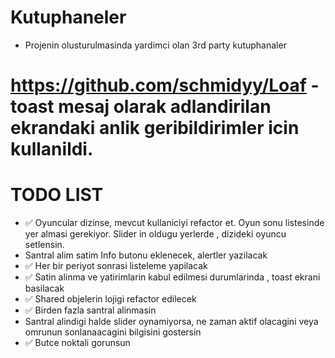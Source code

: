 # Kutuphaneler

- Projenin olusturulmasinda yardimci olan 3rd party kutuphanaler
# https://github.com/schmidyy/Loaf - toast mesaj olarak adlandirilan ekrandaki anlik geribildirimler icin kullanildi.

#  TODO LIST

- ✅ Oyuncular dizinse, mevcut kullaniciyi refactor et. Oyun sonu listesinde yer almasi gerekiyor. Slider in oldugu yerlerde , dizideki oyuncu setlensin.
- Santral alim satim Info butonu eklenecek, alertler yazilacak
- ✅ Her bir periyot sonrasi listeleme yapilacak
- ✅ Satin alinma ve yatirimlarin kabul edilmesi durumlarinda , toast ekrani basilacak
- ✅ Shared objelerin lojigi refactor edilecek
- ✅ Birden fazla santral alinmasin
- Santral alindigi halde slider oynamiyorsa, ne zaman aktif olacagini veya omrunun sonlanaacagini bilgisini gostersin
- ✅ Butce noktali gorunsun 



